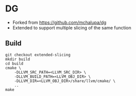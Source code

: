 # DG
* Forked from https://github.com/mchalupa/dg
* Extended to support multiple slicing of the same function
## Build
```
git checkout extended-slicing
mkdir build
cd build
cmake \ 
    -DLLVM_SRC_PATH=<LLVM_SRC_DIR> \
    -DLLVM_BUILD_PATH=<LLVM_OBJ_DIR> \
    -DLLVM_DIR=<LLVM_OBJ_DIR>/share/llvm/cmake/ \
    ..
make
```
